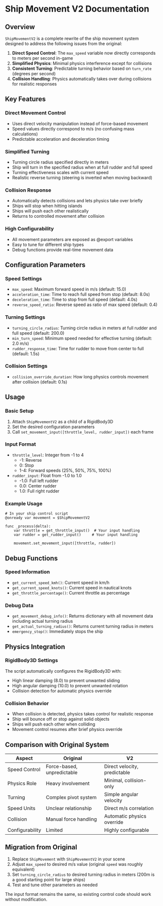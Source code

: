 # Ship Movement V2 Documentation

## Overview

`ShipMovementV2` is a complete rewrite of the ship movement system designed to address the following issues from the original:

1. **Direct Speed Control**: The `max_speed` variable now directly corresponds to meters per second in-game
2. **Simplified Physics**: Minimal physics interference except for collisions
3. **Consistent Turning**: Predictable turning behavior based on `turn_rate` (degrees per second)
4. **Collision Handling**: Physics automatically takes over during collisions for realistic responses

## Key Features

### Direct Movement Control
- Uses direct velocity manipulation instead of force-based movement
- Speed values directly correspond to m/s (no confusing mass calculations)
- Predictable acceleration and deceleration timing

### Simplified Turning
- Turning circle radius specified directly in meters
- Ship will turn in the specified radius when at full rudder and full speed
- Turning effectiveness scales with current speed
- Realistic reverse turning (steering is inverted when moving backward)

### Collision Response
- Automatically detects collisions and lets physics take over briefly
- Ships will stop when hitting islands
- Ships will push each other realistically
- Returns to controlled movement after collision

### High Configurability
- All movement parameters are exposed as @export variables
- Easy to tune for different ship types
- Debug functions provide real-time movement data

## Configuration Parameters

### Speed Settings
- `max_speed`: Maximum forward speed in m/s (default: 15.0)
- `acceleration_time`: Time to reach full speed from stop (default: 8.0s)
- `deceleration_time`: Time to stop from full speed (default: 4.0s)
- `reverse_speed_ratio`: Reverse speed as ratio of max speed (default: 0.4)

### Turning Settings
- `turning_circle_radius`: Turning circle radius in meters at full rudder and full speed (default: 200.0)
- `min_turn_speed`: Minimum speed needed for effective turning (default: 2.0 m/s)
- `rudder_response_time`: Time for rudder to move from center to full (default: 1.5s)

### Collision Settings
- `collision_override_duration`: How long physics controls movement after collision (default: 0.1s)

## Usage

### Basic Setup
1. Attach `ShipMovementV2` as a child of a RigidBody3D
2. Set the desired configuration parameters
3. Call `set_movement_input([throttle_level, rudder_input])` each frame

### Input Format
- `throttle_level`: Integer from -1 to 4
  - -1: Reverse
  - 0: Stop
  - 1-4: Forward speeds (25%, 50%, 75%, 100%)
- `rudder_input`: Float from -1.0 to 1.0
  - -1.0: Full left rudder
  - 0.0: Center rudder
  - 1.0: Full right rudder

### Example Usage
```gdscript
# In your ship control script
@onready var movement = $ShipMovementV2

func _process(delta):
    var throttle = get_throttle_input()  # Your input handling
    var rudder = get_rudder_input()     # Your input handling
    
    movement.set_movement_input([throttle, rudder])
```

## Debug Functions

### Speed Information
- `get_current_speed_kmh()`: Current speed in km/h
- `get_current_speed_knots()`: Current speed in nautical knots
- `get_throttle_percentage()`: Current throttle as percentage

### Debug Data
- `get_movement_debug_info()`: Returns dictionary with all movement data including actual turning radius
- `get_actual_turning_radius()`: Returns current turning radius in meters
- `emergency_stop()`: Immediately stops the ship

## Physics Integration

### RigidBody3D Settings
The script automatically configures the RigidBody3D with:
- High linear damping (8.0) to prevent unwanted sliding
- High angular damping (10.0) to prevent unwanted rotation
- Collision detection for automatic physics override

### Collision Behavior
- When collision is detected, physics takes control for realistic response
- Ship will bounce off or stop against solid objects
- Ships will push each other when colliding
- Movement control resumes after brief physics override

## Comparison with Original System

| Aspect | Original | V2 |
|--------|----------|-----|
| Speed Control | Force-based, unpredictable | Direct velocity, predictable |
| Physics Role | Heavy involvement | Minimal, collision-only |
| Turning | Complex pivot system | Simple angular velocity |
| Speed Units | Unclear relationship | Direct m/s correlation |
| Collision | Manual force handling | Automatic physics override |
| Configurability | Limited | Highly configurable |

## Migration from Original

1. Replace `ShipMovement` with `ShipMovementV2` in your scene
2. Adjust `max_speed` to desired m/s value (original `speed` was roughly equivalent)
2. Set `turning_circle_radius` to desired turning radius in meters (200m is a good starting point for large ships)
4. Test and tune other parameters as needed

The input format remains the same, so existing control code should work without modification.
